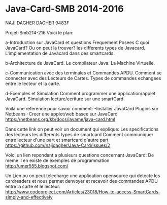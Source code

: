 # Java-Card-SMB 2014-2016
NAJI DAGHER DAGHER 9483F

Projet-Smb214-216
Voici le plan:
 
a-Introduction sur JavaCard et questions Frequement Posees
    C quoi JavaCard?
    Ou on peut la trouver?
    les differents types de Javacard.
    L'implementation de Javacard dans des smartcards.

b-Architecture de JavaCard.
    Le compilateur Java.
    La Machine Virtuelle.

c-Communication avec des terminales et Commandes APDU.
      Comment se connecter avec des Lecteurs de Cartes.
      Types de commandes echangees entre le lecteur et la carte.
      
d-Exemples et Simulation
       Comment programmer une application/applet JavaCard.
       Simulation lecture/ecriture sur une smartCard.




Voila une reference pour savoir comment:
-Installer JavaCard Plugins sur Netbeans
-Creer une applet/web basee sur JavaCard
https://netbeans.org/kb/docs/javame/java-card.html

Dans cette link on peut voir un document qui explique:
Les specifications des lecteurs 
les differents types de smartcard
Comment communiquer entre lecteur d'une part et smartcard d'autre part
https://github.com/najidagher/Java-Card/issues/2


Voici un lien repondant a plusieurs questions concernant JavaCard:
De meme il en existe de exemples de programmation
http://umer555.blogspot.com/

Un Lien ou on peut telecharge une application opensource qui detecte les cardreaders et nous permet denvoyer et recevoir des commandes APDU entre la carte et le lecteur:
http://www.codeproject.com/Articles/23018/How-to-access-SmartCards-simply-and-effectively
